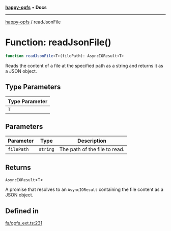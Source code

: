 [**happy-opfs**](../README.md) • **Docs**

***

[happy-opfs](../README.md) / readJsonFile

# Function: readJsonFile()

```ts
function readJsonFile<T>(filePath): AsyncIOResult<T>
```

Reads the content of a file at the specified path as a string and returns it as a JSON object.

## Type Parameters

| Type Parameter |
| ------ |
| `T` |

## Parameters

| Parameter | Type | Description |
| ------ | ------ | ------ |
| `filePath` | `string` | The path of the file to read. |

## Returns

`AsyncIOResult`\<`T`\>

A promise that resolves to an `AsyncIOResult` containing the file content as a JSON object.

## Defined in

[fs/opfs\_ext.ts:231](https://github.com/JiangJie/happy-opfs/blob/41bfb9280ee562c4a8708809308f96d116edb112/src/fs/opfs_ext.ts#L231)

